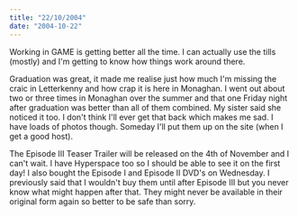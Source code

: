 ```yaml
---
title: "22/10/2004"
date: "2004-10-22"
---
```

Working in GAME is getting better all the time. I can actually use the tills (mostly) and I'm getting to know how things work around there.

Graduation was great, it made me realise just how much I'm missing the craic in Letterkenny and how crap it is here in Monaghan. I went out about two or three times in Monaghan over the summer and that one Friday night after graduation was better than all of them combined. My sister said she noticed it too. I don't think I'll ever get that back which makes me sad. I have loads of photos though. Someday I'll put them up on the site (when I get a good host).

The Episode III Teaser Trailer will be released on the 4th of November and I can't wait. I have Hyperspace too so I should be able to see it on the first day! I also bought the Episode I and Episode II DVD's on Wednesday. I previously said that I wouldn't buy them until after Episode III but you never know what might happen after that. They might never be available in their original form again so better to be safe than sorry.